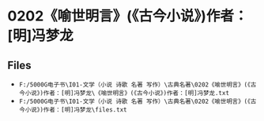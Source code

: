 # 0202《喻世明言》(《古今小说》)作者：[明]冯梦龙

## Files

- `F:/5000G电子书\I01-文学（小说 诗歌 名著 写作）\古典名著\0202《喻世明言》(《古今小说》)作者：[明]冯梦龙\《喻世明言》(《古今小说》)作者：[明]冯梦龙.txt`
- `F:/5000G电子书\I01-文学（小说 诗歌 名著 写作）\古典名著\0202《喻世明言》(《古今小说》)作者：[明]冯梦龙\files.txt`
